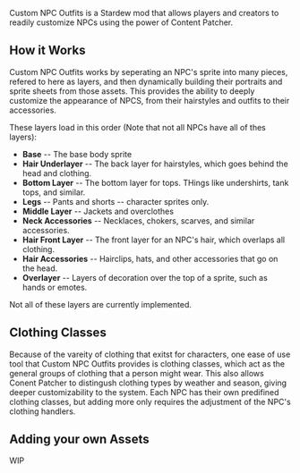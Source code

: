 Custom NPC Outfits is a Stardew mod that allows players and creators to readily customize NPCs using the power of Content Patcher.

## How it Works
Custom NPC Outfits works by seperating an NPC's sprite into many pieces, refered to here as layers, and then dynamically building 
their portraits and sprite sheets from those assets. This provides the ability to deeply customize the appearance of NPCS, 
from their hairstyles and outfits to their accessories.

These layers load in this order (Note that not all NPCs have all of thes layers):
- **Base** -- The base body sprite
- **Hair Underlayer** -- The back layer for hairstyles, which goes behind the head and clothing.
- **Bottom Layer** -- The bottom layer for tops. THings like undershirts, tank tops, and similar.
- **Legs** -- Pants and shorts -- character sprites only.
- **Middle Layer** -- Jackets and overclothes
- **Neck Accessories** -- Necklaces, chokers, scarves, and similar accessories.
- **Hair Front Layer** -- The front layer for an NPC's hair, which overlaps all clothing.
- **Hair Accessories** -- Hairclips, hats, and other accessories that go on the head.
- **Overlayer** -- Layers of decoration over the top of a sprite, such as hands or emotes.

Not all of these layers are currently implemented.

## Clothing Classes
Because of the vareity of clothing that exitst for characters, one ease of use tool that Custom NPC Outfits provides is clothing classes,
which act as the general groups of clothing that a person might wear. This also allows Conent Patcher to distingush
clothing types by weather and season, giving deeper customizability to the system.
Each NPC has their own predifined clothing classes, but adding more only requires the adjustment of the NPC's clothing handlers.

## Adding your own Assets
WIP
